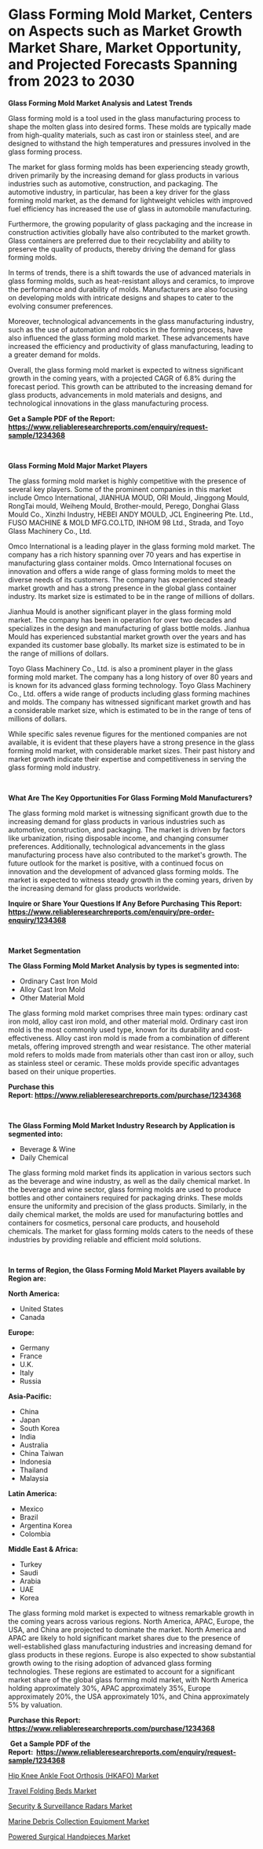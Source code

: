 <p><h1>Glass Forming Mold Market, Centers on Aspects such as Market Growth Market Share, Market Opportunity, and Projected Forecasts Spanning from 2023 to 2030</h1></p><p><strong>Glass Forming Mold Market Analysis and Latest Trends</strong></p>
<p><p>Glass forming mold is a tool used in the glass manufacturing process to shape the molten glass into desired forms. These molds are typically made from high-quality materials, such as cast iron or stainless steel, and are designed to withstand the high temperatures and pressures involved in the glass forming process.</p><p>The market for glass forming molds has been experiencing steady growth, driven primarily by the increasing demand for glass products in various industries such as automotive, construction, and packaging. The automotive industry, in particular, has been a key driver for the glass forming mold market, as the demand for lightweight vehicles with improved fuel efficiency has increased the use of glass in automobile manufacturing.</p><p>Furthermore, the growing popularity of glass packaging and the increase in construction activities globally have also contributed to the market growth. Glass containers are preferred due to their recyclability and ability to preserve the quality of products, thereby driving the demand for glass forming molds.</p><p>In terms of trends, there is a shift towards the use of advanced materials in glass forming molds, such as heat-resistant alloys and ceramics, to improve the performance and durability of molds. Manufacturers are also focusing on developing molds with intricate designs and shapes to cater to the evolving consumer preferences.</p><p>Moreover, technological advancements in the glass manufacturing industry, such as the use of automation and robotics in the forming process, have also influenced the glass forming mold market. These advancements have increased the efficiency and productivity of glass manufacturing, leading to a greater demand for molds.</p><p>Overall, the glass forming mold market is expected to witness significant growth in the coming years, with a projected CAGR of 6.8% during the forecast period. This growth can be attributed to the increasing demand for glass products, advancements in mold materials and designs, and technological innovations in the glass manufacturing process.</p></p>
<p><strong>Get a Sample PDF of the Report:&nbsp; <a href="https://www.reliableresearchreports.com/enquiry/request-sample/1234368">https://www.reliableresearchreports.com/enquiry/request-sample/1234368</a></strong></p>
<p>&nbsp;</p>
<p><strong>Glass Forming Mold Major Market Players</strong></p>
<p><p>The glass forming mold market is highly competitive with the presence of several key players. Some of the prominent companies in this market include Omco International, JIANHUA MOUD, ORI Mould, Jinggong Mould, RongTai mould, Weiheng Mould, Brother-mould, Perego, Donghai Glass Mould Co., Xinzhi Industry, HEBEI ANDY MOULD, JCL Engineering Pte. Ltd., FUSO MACHINE & MOLD MFG.CO.LTD, INHOM 98 Ltd., Strada, and Toyo Glass Machinery Co., Ltd.</p><p>Omco International is a leading player in the glass forming mold market. The company has a rich history spanning over 70 years and has expertise in manufacturing glass container molds. Omco International focuses on innovation and offers a wide range of glass forming molds to meet the diverse needs of its customers. The company has experienced steady market growth and has a strong presence in the global glass container industry. Its market size is estimated to be in the range of millions of dollars.</p><p>Jianhua Mould is another significant player in the glass forming mold market. The company has been in operation for over two decades and specializes in the design and manufacturing of glass bottle molds. Jianhua Mould has experienced substantial market growth over the years and has expanded its customer base globally. Its market size is estimated to be in the range of millions of dollars.</p><p>Toyo Glass Machinery Co., Ltd. is also a prominent player in the glass forming mold market. The company has a long history of over 80 years and is known for its advanced glass forming technology. Toyo Glass Machinery Co., Ltd. offers a wide range of products including glass forming machines and molds. The company has witnessed significant market growth and has a considerable market size, which is estimated to be in the range of tens of millions of dollars.</p><p>While specific sales revenue figures for the mentioned companies are not available, it is evident that these players have a strong presence in the glass forming mold market, with considerable market sizes. Their past history and market growth indicate their expertise and competitiveness in serving the glass forming mold industry.</p></p>
<p>&nbsp;</p>
<p><strong>What Are The Key Opportunities For Glass Forming Mold Manufacturers?</strong></p>
<p><p>The glass forming mold market is witnessing significant growth due to the increasing demand for glass products in various industries such as automotive, construction, and packaging. The market is driven by factors like urbanization, rising disposable income, and changing consumer preferences. Additionally, technological advancements in the glass manufacturing process have also contributed to the market's growth. The future outlook for the market is positive, with a continued focus on innovation and the development of advanced glass forming molds. The market is expected to witness steady growth in the coming years, driven by the increasing demand for glass products worldwide.</p></p>
<p><strong>Inquire or Share Your Questions If Any Before Purchasing This Report: <a href="https://www.reliableresearchreports.com/enquiry/pre-order-enquiry/1234368">https://www.reliableresearchreports.com/enquiry/pre-order-enquiry/1234368</a></strong></p>
<p>&nbsp;</p>
<p><strong>Market Segmentation</strong></p>
<p><strong>The Glass Forming Mold Market Analysis by types is segmented into:</strong></p>
<p><ul><li>Ordinary Cast Iron Mold</li><li>Alloy Cast Iron Mold</li><li>Other Material Mold</li></ul></p>
<p><p>The glass forming mold market comprises three main types: ordinary cast iron mold, alloy cast iron mold, and other material mold. Ordinary cast iron mold is the most commonly used type, known for its durability and cost-effectiveness. Alloy cast iron mold is made from a combination of different metals, offering improved strength and wear resistance. The other material mold refers to molds made from materials other than cast iron or alloy, such as stainless steel or ceramic. These molds provide specific advantages based on their unique properties.</p></p>
<p><strong>Purchase this Report:&nbsp;<a href="https://www.reliableresearchreports.com/purchase/1234368">https://www.reliableresearchreports.com/purchase/1234368</a></strong></p>
<p>&nbsp;</p>
<p><strong>The Glass Forming Mold Market Industry Research by Application is segmented into:</strong></p>
<p><ul><li>Beverage & Wine</li><li>Daily Chemical</li></ul></p>
<p><p>The glass forming mold market finds its application in various sectors such as the beverage and wine industry, as well as the daily chemical market. In the beverage and wine sector, glass forming molds are used to produce bottles and other containers required for packaging drinks. These molds ensure the uniformity and precision of the glass products. Similarly, in the daily chemical market, the molds are used for manufacturing bottles and containers for cosmetics, personal care products, and household chemicals. The market for glass forming molds caters to the needs of these industries by providing reliable and efficient mold solutions.</p></p>
<p>&nbsp;</p>
<p><strong>In terms of Region, the Glass Forming Mold Market Players available by Region are:</strong></p>
<p>
    <p> <strong> North America: </strong>
        <ul>
            <li>United States</li>
            <li>Canada</li>
        </ul>
        </p> 
    <p> <strong> Europe: </strong>
        <ul>
            <li>Germany</li>
            <li>France</li>
            <li>U.K.</li>
            <li>Italy</li>
            <li>Russia</li>
        </ul>
        </p> 
    <p> <strong> Asia-Pacific: </strong>
        <ul>
            <li>China</li>
            <li>Japan</li>
            <li>South Korea</li>
            <li>India</li>
            <li>Australia</li>
            <li>China Taiwan</li>
            <li>Indonesia</li>
            <li>Thailand</li>
            <li>Malaysia</li>
        </ul>
        </p> 
    <p> <strong> Latin America: </strong>
        <ul>
            <li>Mexico</li>
            <li>Brazil</li>
            <li>Argentina Korea</li>
            <li>Colombia</li>
        </ul>
        </p> 
    <p> <strong> Middle East & Africa: </strong>
        <ul>
            <li>Turkey</li>
            <li>Saudi</li>
            <li>Arabia</li>
            <li>UAE</li>
            <li>Korea</li>
        </ul>
    </p>
    </p>
<p><p>The glass forming mold market is expected to witness remarkable growth in the coming years across various regions. North America, APAC, Europe, the USA, and China are projected to dominate the market. North America and APAC are likely to hold significant market shares due to the presence of well-established glass manufacturing industries and increasing demand for glass products in these regions. Europe is also expected to show substantial growth owing to the rising adoption of advanced glass forming technologies. These regions are estimated to account for a significant market share of the global glass forming mold market, with North America holding approximately 30%, APAC approximately 35%, Europe approximately 20%, the USA approximately 10%, and China approximately 5% by valuation.</p></p>
<p><strong>Purchase this Report: <a href="https://www.reliableresearchreports.com/purchase/1234368">https://www.reliableresearchreports.com/purchase/1234368</a></strong></p>
<p>&nbsp;<strong>Get a Sample PDF of the Report:&nbsp;&nbsp;<a href="https://www.reliableresearchreports.com/enquiry/request-sample/1234368">https://www.reliableresearchreports.com/enquiry/request-sample/1234368</a></strong></p>
<p><strong></strong></p>
<p><p><a href="https://www.linkedin.com/pulse/hip-knee-ankle-foot-orthosis-hkafo-market-size-share-global/">Hip Knee Ankle Foot Orthosis (HKAFO) Market</a></p><p><a href="https://www.linkedin.com/pulse/travel-folding-beds-market-share-amp-new-trends-analysis-report/">Travel Folding Beds Market</a></p><p><a href="https://github.com/gdfhhhj/Market-Research-Report-List-1/blob/main/security-surveillance-radars-market.md">Security & Surveillance Radars Market</a></p><p><a href="https://github.com/gulaimolin/Market-Research-Report-List-1/blob/main/marine-debris-collection-equipment-market.md">Marine Debris Collection Equipment Market</a></p><p><a href="https://medium.com/@wilmaheaney/powered-surgical-handpieces-market-size-market-outlook-and-market-forecast-2023-to-2030-38b82ff64b3f">Powered Surgical Handpieces Market</a></p></p>